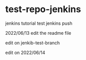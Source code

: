 # test-repo-jenkins
jenkins tutorial 
test jenkins push

2022/06/13 edit the readme file 

edit on jenkib-test-branch

edit on 2022/06/14
